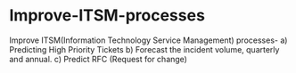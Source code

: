 # Improve-ITSM-processes
Improve ITSM(Information Technology Service Management) processes- 
a) Predicting High Priority Tickets
b) Forecast the incident volume, quarterly and annual.
c) Predict RFC (Request for change)
